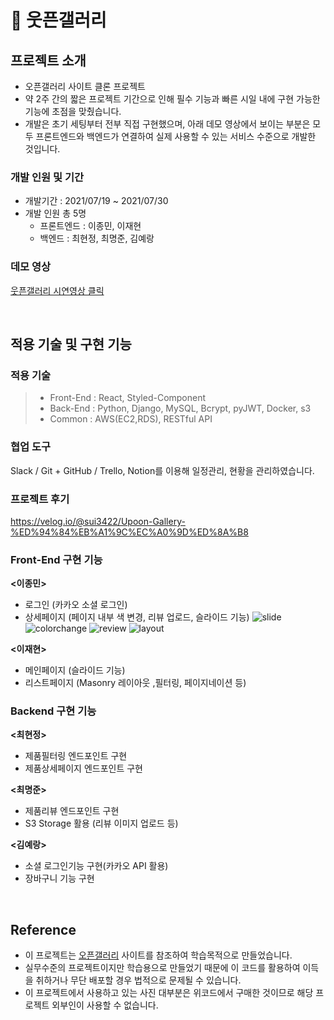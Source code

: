 # 📌 웃픈갤러리


## 프로젝트 소개

- 오픈갤러리 사이트 클론 프로젝트
- 약 2주 간의 짧은 프로젝트 기간으로 인해 필수 기능과 빠른 시일 내에 구현 가능한 기능에 초점을 맞췄습니다. 
- 개발은 초기 세팅부터 전부 직접 구현했으며, 아래 데모 영상에서 보이는 부분은 모두 프론트엔드와 백엔드가 연결하여 실제 사용할 수 있는 서비스 수준으로 개발한 것입니다.

### 개발 인원 및 기간

- 개발기간 : 2021/07/19 ~ 2021/07/30
- 개발 인원 총 5명
   -  프론트엔드 : 이종민, 이재현
   -  백엔드 : 최현정, 최명준, 김예랑

### 데모 영상

<a href="https://youtu.be/OOkNGPRC4F0">웃픈갤러리 시연영상 클릭</a>

<br>

## 적용 기술 및 구현 기능

### 적용 기술

> - Front-End : React, Styled-Component
> - Back-End : Python, Django, MySQL, Bcrypt, pyJWT, Docker, s3
> - Common : AWS(EC2,RDS), RESTful API

### 협업 도구
Slack / Git + GitHub / Trello, Notion를 이용해 일정관리, 현황을 관리하였습니다. 


### 프로젝트 후기
https://velog.io/@sui3422/Upoon-Gallery-%ED%94%84%EB%A1%9C%EC%A0%9D%ED%8A%B8


### Front-End 구현 기능

**<이종민>**
- 로그인 (카카오 소셜 로그인)
- 상세페이지 (페이지 내부 색 변경, 리뷰 업로드, 슬라이드 기능) 
![slide](https://user-images.githubusercontent.com/80690729/129879625-28399435-5bda-42b1-b6c7-8b8c3b6efe4e.gif)
![colorchange](https://user-images.githubusercontent.com/80690729/129879701-0f66fb6c-7843-49e9-90c3-4a22309a358b.gif)
![review](https://user-images.githubusercontent.com/80690729/129879810-4da621c8-849a-461b-9884-e42fac11dda2.gif)
![layout](https://user-images.githubusercontent.com/80690729/129879894-ba622330-e039-48a6-aa55-a51495fe5ef5.gif)


**<이재현>**
- 메인페이지 (슬라이드 기능)
- 리스트페이지 (Masonry 레이아웃 ,필터링, 페이지네이션 등)
 
### Backend 구현 기능

**<최현정>**
- 제품필터링 엔드포인트 구현
- 제품상세페이지 엔드포인트 구현

**<최명준>**
- 제품리뷰 엔드포인트 구현
- S3 Storage 활용 (리뷰 이미지 업로드 등)

**<김예랑>**
- 소셜 로그인기능 구현(카카오 API 활용)
- 장바구니 기능 구현 

<br>


## Reference

- 이 프로젝트는 [오픈갤러리](https://www.opengallery.co.kr/) 사이트를 참조하여 학습목적으로 만들었습니다.
- 실무수준의 프로젝트이지만 학습용으로 만들었기 때문에 이 코드를 활용하여 이득을 취하거나 무단 배포할 경우 법적으로 문제될 수 있습니다.
- 이 프로젝트에서 사용하고 있는 사진 대부분은 위코드에서 구매한 것이므로 해당 프로젝트 외부인이 사용할 수 없습니다.
